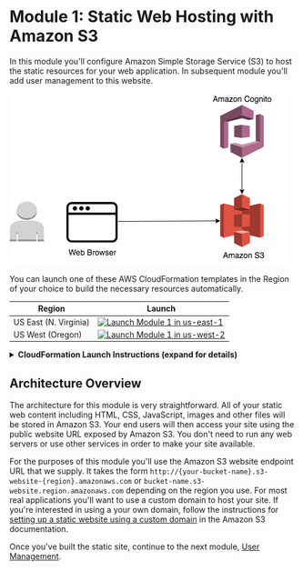 # Module 1: Static Web Hosting with Amazon S3

In this module you'll configure Amazon Simple Storage Service (S3) to host the static resources for your web application. In subsequent module you'll add user management to this website.

![Architecture](../images/static-mod-1.png)

You can launch one of these AWS CloudFormation templates in the Region of your choice to build the necessary resources automatically.

Region| Launch
------|-----
US East (N. Virginia) | [![Launch Module 1 in us-east-1](http://docs.aws.amazon.com/AWSCloudFormation/latest/UserGuide/images/cloudformation-launch-stack-button.png)](https://console.aws.amazon.com/cloudformation/home?region=us-east-1#/stacks/new?stackName=supportchatbot-webapp-1&templateURL=https://s3.amazonaws.com/supportchatbot-east-1/1_StaticWebHosting/webapp-static-hosting.yaml)
US West (Oregon) | [![Launch Module 1 in us-west-2](http://docs.aws.amazon.com/AWSCloudFormation/latest/UserGuide/images/cloudformation-launch-stack-button.png)](https://console.aws.amazon.com/cloudformation/home?region=us-west-2#/stacks/new?stackName=supportchatbot-webapp-1&templateURL=https://s3.amazonaws.com/supportchatbot-east-1/1_StaticWebHosting/webapp-static-hosting.yaml)




<details>
<summary><strong>CloudFormation Launch Instructions (expand for details)</strong></summary><p>

1. Click the **Launch Stack** link above for the region of your choice.

1. Click **Next** on the Select Template page.

1. Provide a globally unique name for the **Website Bucket Name** such as `supportchatbot-yourname` and click **Next**.
    ![Specify Details Screenshot](../images/cf-details.png)

1. On the Options page, leave all the defaults and click **Next**.

1. On the Review page, check the box to acknowledge that CloudFormation will create IAM resources and click **Create**.
    ![Acknowledge IAM Screenshot](../images/cfn-ack-iam.png)

    This template uses a custom resource to copy the static website assets from a central S3 bucket into your own dedicated bucket. In order for the custom resource to write to the new bucket in your account, it must create an IAM role it can assume with those permissions.

1. Wait for the `supportchatbot-webapp` stack to reach a status of `CREATE_COMPLETE`.

1. With the `supportchatbot-webapp` stack selected, click on the **Outputs** tab and click on the WebsiteURL link.

1. Verify the Support Chatbot home page is loading properly and move on to the next module, [User Management](../2_UserManagement).
![Support Chatbot homepage screenshot](../images/home-page.png)
</p></details>


## Architecture Overview

The architecture for this module is very straightforward. All of your static web content including HTML, CSS, JavaScript, images and other files will be stored in Amazon S3. Your end users will then access your site using the public website URL exposed by Amazon S3. You don't need to run any web servers or use other services in order to make your site available.

For the purposes of this module you'll use the Amazon S3 website endpoint URL that we supply. It takes the form `http://{your-bucket-name}.s3-website-{region}.amazonaws.com` or `bucket-name.s3-website.region.amazonaws.com` depending on the region you use. For most real applications you'll want to use a custom domain to host your site. If you're interested in using a your own domain, follow the instructions for [setting up a static website using a custom domain](http://docs.aws.amazon.com/AmazonS3/latest/dev/website-hosting-custom-domain-walkthrough.html) in the Amazon S3 documentation.

Once you've built the static site, continue to the next module, [User Management](2_UserManagement).
